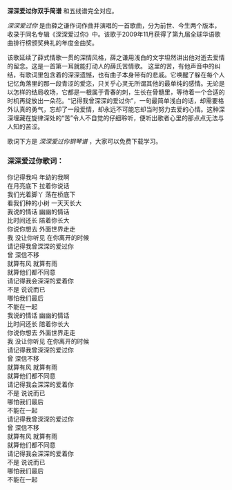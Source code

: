 

**深深爱过你双手简谱** 和五线谱完全对应。

_深深爱过你_
是由薛之谦作词作曲并演唱的一首歌曲，分为前世、今生两个版本，收录于同名专辑《深深爱过你》中。该歌于2009年11月获得了第九届全球华语歌曲排行榜颁奖典礼的年度金曲奖。

该歌延续了薛式情歌一贯的深情风格，薛之谦用浅白的文字坦然讲出他对逝去爱情的留念。这是一首第一耳就能打动人的薛氏苦情歌。
这里的苦，有他声音中的纠结，有歌词里包含着的深深遗憾，也有曲子本身带有的悲戚。它唤醒了躲在每个人记忆角落里的那一段青涩的爱恋，只关乎心灵无所谓其他的最单纯的感情。无论是以怎样的结局收场，它都是一根属于青春的刺，生长在骨髓里，等待着一个合适的时机再绽放出一朵花。“记得我曾深深的爱过你”，一句最简单浅白的话，却需要格外认真的勇气，忘却了一段爱情，却永远不可能忘却当时努力去爱的心情。这种深深埋藏在旋律深处的“苦”令人不自觉的仔细聆听，便听出歌者心里的那点点无法与人知的苦涩。

歌词下方是 _深深爱过你钢琴谱_ ，大家可以免费下载学习。

### 深深爱过你歌词：

你记得我吗 年幼的我啊  
在月亮底下 拉着你说话  
我们光着脚丫 荡在桥底下  
看我们种的小树 一天天长大  
我说的情话 幽幽的情话  
比时间还长 陪着你长大  
你说你想去 外面世界走走  
我 没让你听见 在你离开的时候  
请记得我曾深深的爱过你  
曾 深信不移  
就算有风 就算有雨  
就算他们都不同意  
请记得我会深深的爱着你  
不是 说说而已  
哪怕我们最后  
不能在一起  
我说的情话 幽幽的情话  
比时间还长 陪着你长大  
你说你想去 外面世界走走  
我 没让你听见 在你离开的时候  
请记得我曾深深的爱过你  
曾 深信不移  
就算有风 就算有雨  
就算他们都不同意  
请记得我会深深的爱着你  
不是 说说而已  
哪怕我们最后  
不能在一起  
请记得我曾深深的爱过你  
曾 深信不移  
就算有风 就算有雨  
就算他们都不同意  
请记得我会深深的爱着你  
不是 说说而已  
哪怕我们最后  
不能在一起

